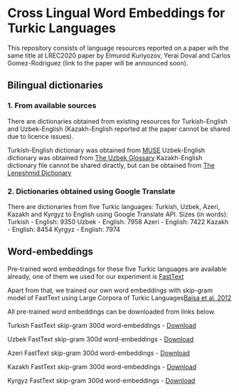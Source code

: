 # Cross Lingual Word Embeddings for Turkic Languages

This repository consists of language resources reported on a paper wih the same title at LREC2020 paper by Elmurod Kuriyozov, Yerai Doval and Carlos Gomez-Rodriguez (link to the paper will be announced soon).

## Bilingual dictionaries

### 1. From available sources
There are dictionaries obtained from existing resources for Turkish-English and Uzbek-English (Kazakh-English reported at the paper cannot be shared due to licence issues).

Turkish-English dictionary was obtained from [MUSE](https://github.com/facebookresearch/MUSE)
Uzbek-English dictionary was obtained from [The Uzbek Glossary](http://www.uzbek-glossary.com/)
Kazakh-English dictionary file cannot be shared diractly, but can be obtained from [The Leneshmid Dictionary](http://kazakh-glossary.com/table1list.php)

### 2. Dictionaries obtained using Google Translate
There are dictionaries from five Turkic languages: Turkish, Uzbek, Azeri, Kazakh and Kyrgyz to English using Google Translate API.
Sizes (in words): 
Turkish - English: 9350
Uzbek - English: 7958
Azeri - English: 7422
Kazakh - English: 8454
Kyrgyz - English: 7974


## Word-embeddings
Pre-trained word embeddings for these five Turkic languages are available already, one of them we used for our experiment is [FastText](https://fasttext.cc/docs/en/crawl-vectors.html)

Apart from that, we trained our own word embeddings with skip-gram model of FastText using Large Corpora of Turkic Languages[Baisa et al. 2012](https://www.muni.cz/en/research/publications/982494)

All pre-trained word embeddings can be downloaded from links below.

Turkish FastText skip-gram 300d word-embeddings - [Download](https://zenodo.org/record/3666697/files/tr.sg.300.vec.tar.gz?download=1)

Uzbek FastText skip-gram 300d word-embeddings - [Download](https://zenodo.org/record/3666697/files/uz.sg.300.vec.tar.gz?download=1)

Azeri FastText skip-gram 300d word-embeddings - [Download](https://zenodo.org/record/3666697/files/az.sg.300.vec.tar.gz?download=1)

Kazakh FastText skip-gram 300d word-embeddings - [Download](https://zenodo.org/record/3666697/files/kk.sg.300.vec.tar.gz?download=1)

Kyrgyz FastText skip-gram 300d word-embeddings - [Download](https://zenodo.org/record/3666697/files/ky.sg.300.vec.tar.gz?download=1)





